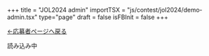 +++
title = "JOL2024 admin"
importTSX = "js/contest/jol2024/demo-admin.tsx"
type="page"
draft = false
isFBInit = false
+++

[←応募者ページへ戻る](/account/)

<div id="app">読み込み中</div>
